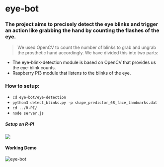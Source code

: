 # eye-bot

### The project aims to precisely detect the eye blinks and trigger an action like grabbing the hand by counting the flashes of the eye.

> We used OpenCV to count the number of blinks to grab and ungrab the prosthetic hand accordingly. We have divided this into two parts: 
- The eye-blink-detection module is based on OpenCV that provides us the eye-blink counts.
- Raspberry PI3 module that listens to the blinks of the eye. 

### How to setup:

- `cd eye-bot/eye-detection`
- `python3 detect_blinks.py -p shape_predictor_68_face_landmarks.dat` 
- `cd ../R-PI/`
- `node server.js`

##### Setup on R-PI

  <img src="http://razzpisampler.oreilly.com/images/rpck_1001.png">

#### Working Demo

![eye-bot](https://youtu.be/4ytR6dX1izQ)
